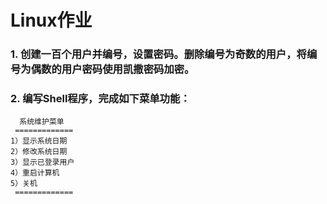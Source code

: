 # Linux作业
### 1. 创建一百个用户并编号，设置密码。删除编号为奇数的用户，将编号为偶数的用户密码使用凯撒密码加密。
### 2. 编写Shell程序，完成如下菜单功能：
	  系统维护菜单
     =============
	1）显示系统日期
	2）修改系统日期
	3）显示已登录用户
	4）重启计算机
	5）关机
     =============
